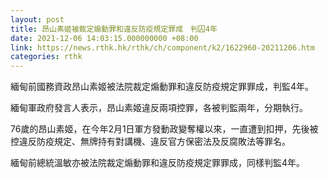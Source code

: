```yaml
---
layout: post
title: 昂山素姬被裁定煽動罪和違反防疫規定罪成　判囚4年
date: 2021-12-06 14:03:15.000000000 +08:00
link: https://news.rthk.hk/rthk/ch/component/k2/1622960-20211206.htm
categories: rthk
---
```


緬甸前國務資政昂山素姬被法院裁定煽動罪和違反防疫規定罪罪成，判監4年。

緬甸軍政府發言人表示，昂山素姬違反兩項控罪，各被判監兩年，分期執行。

76歲的昂山素姬，在今年2月1日軍方發動政變奪權以來，一直遭到扣押，先後被控違反防疫規定、無牌持有對講機、違反官方保密法及反腐敗法等罪名。

緬甸前總統溫敏亦被法院裁定煽動罪和違反防疫規定罪罪成，同樣判監4年。
